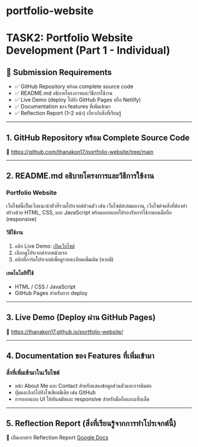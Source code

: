 # portfolio-website
# TASK2: Portfolio Website Development (Part 1 - Individual)

## 📝 Submission Requirements
- ✅ GitHub Repository พร้อม complete source code  
- ✅ README.md อธิบายโครงการและวิธีการใช้งาน  
- ✅ Live Demo (deploy ไปยัง GitHub Pages หรือ Netlify)  
- ✅ Documentation ของ features ที่เพิ่มเข้ามา  
- ✅ Reflection Report (1–2 หน้า) เกี่ยวกับสิ่งที่เรียนรู้  

---

## 1. GitHub Repository พร้อม Complete Source Code  
🔗 https://github.com/thanakon17/portfolio-website/tree/main

---

## 2. README.md อธิบายโครงการและวิธีการใช้งาน  
### Portfolio Website

เว็บไซต์นี้เป็นเว็บแนะนำตัวที่รวมโปรเจกต์ส่วนตัว เช่น เว็บไซต์สะสมผลงาน, เว็บไซต์จดสิ่งที่ต้องทำ  
สร้างด้วย HTML, CSS, และ JavaScript พร้อมออกแบบให้รองรับการใช้งานบนมือถือ (responsive)

#### วิธีใช้งาน
1. คลิก Live Demo: [เปิดเว็บไซต์](https://thanakon17.github.io/portfolio-website/)
2. เลือกดูโปรเจกต์จากหน้าแรก
3. คลิกที่การ์ดโปรเจกต์เพื่อดูรายละเอียดเพิ่มเติม (หากมี)

#### เทคโนโลยีที่ใช้
- HTML / CSS / JavaScript  
- GitHub Pages สำหรับการ deploy

---

## 3. Live Demo (Deploy ผ่าน GitHub Pages)  
🔗 https://thanakon17.github.io/portfolio-website/

---

## 4. Documentation ของ Features ที่เพิ่มเข้ามา  
### สิ่งที่เพิ่มเข้ามาในเว็บไซต์

- หน้า About Me และ Contact สำหรับแสดงข้อมูลส่วนตัวและการติดต่อ  
- ปุ่มและลิงก์ไปยังโซเชียลมีเดีย เช่น GitHub 
- การออกแบบ UI ให้ทันสมัยและ responsive สำหรับมือถือและแท็บเล็ต

---

## 5. Reflection Report (สิ่งที่เรียนรู้จากการทำโปรเจกต์นี้)  
📄 เปิดเอกสาร Reflection Report [Google Docs](https://docs.google.com/document/d/1dFBKWO19I3RlGb3CXUxLINLLeRcTbcev_pNUg8f1k0s/edit?usp=sharing)
